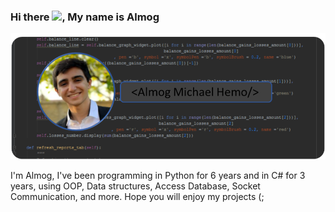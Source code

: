 ### Hi there  <img src="https://raw.githubusercontent.com/MartinHeinz/MartinHeinz/master/wave.gif" width="30px">, My name is Almog
![](https://github.com/AlmogMichaelHemo/AlmogMichaelHemo/blob/main/readme_picture.png)

I'm Almog, I've been programming in Python for 6 years and in C# for 3 years, using OOP, Data structures, Access Database, Socket Communication, and more. 
Hope you will enjoy my projects (;

